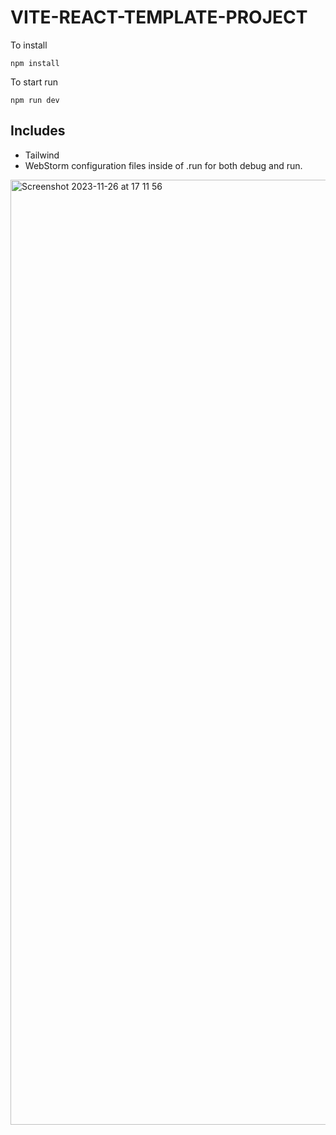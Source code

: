 # VITE-REACT-TEMPLATE-PROJECT

To install

```
npm install
```

To start run

```
npm run dev
```

## Includes
* Tailwind
* WebStorm configuration files inside of .run for both debug and run.

<img width="1512" alt="Screenshot 2023-11-26 at 17 11 56" src="https://github.com/feyil/vite-react-template-project/assets/16037865/199ba0c7-2b2d-487b-bb8a-c1c3f8ed4437">

